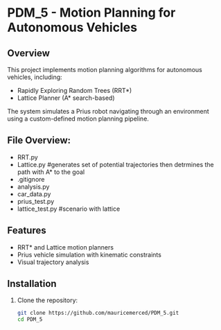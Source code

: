 # PDM_5 - Motion Planning for Autonomous Vehicles

## Overview
This project implements motion planning algorithms for autonomous vehicles, including:
- Rapidly Exploring Random Trees (RRT*)
- Lattice Planner (A* search-based)

The system simulates a Prius robot navigating through an environment using a custom-defined motion planning pipeline.

## File Overview:
- RRT.py
- Lattice.py #generates set of potential trajectories then detrmines the path with A* to the goal
- .gitignore
- analysis.py
- car_data.py
- prius_test.py
- lattice_test.py #scenario with lattice


## Features
- RRT* and Lattice motion planners
- Prius vehicle simulation with kinematic constraints
- Visual trajectory analysis

## Installation
1. Clone the repository:
   ```bash
   git clone https://github.com/mauricemerced/PDM_5.git
   cd PDM_5

